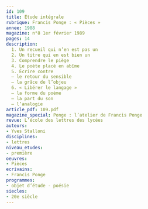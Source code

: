 ```yaml
---
id: 109
title: Étude intégrale
rubrique: Francis Ponge : « Pièces »
annee: 1988
magazine: n°8 1er février 1989
pages: 14
description: 
  1. Un recueil qui n’en est pas un
  2. Un titre qui en est bien un
  3. Comprendre le piège
  4. Le poète placé en abîme
  5. Écrire contre
  – le retour du sensible
  – la grâce de l’objeu
  6. « Libérer le langage »
  – la forme du poème
  – la part du son
  – l’analogie
article_pdf: 109.pdf
magazine_special: Ponge : l’atelier de Francis Ponge
revue: L’école des lettres des lycées
auteurs:
- Yves Stalloni
disciplines:
- lettres
niveau_etudes:
- première
oeuvres:
- Pièces
ecrivains:
- Francis Ponge
programmes:
- objet d’étude - poésie
siecles:
- 20e siècle
---
```

